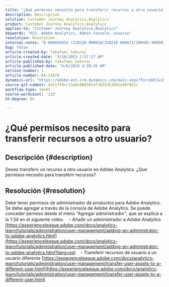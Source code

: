 ```yaml
---
title: "¿Qué permisos necesito para transferir recursos a otro usuario?"
description: Descripción
solution: Customer Journey Analytics,Analytics
product: Customer Journey Analytics,Analytics
applies-to: "Customer Journey Analytics,Analytics"
keywords: "KCS, Adobe Analytics, Admin Console, usuario"
resolution: Resolution
internal-notes: "E-000859454 (220228-000018/220218-000072/200402-000503)"
bug: false
article-created-by: Takafumi Sakurai
article-created-date: "3/10/2023 2:57:27 AM"
article-published-by: Takafumi Sakurai
article-published-date: "4/6/2023 4:38:26 AM"
version-number: 1
article-number: KA-21679
dynamics-url: "https://adobe-ent.crm.dynamics.com/main.aspx?forceUCI=1&pagetype=entityrecord&etn=knowledgearticle&id=ea673245-efbe-ed11-83ff-6045bd006b3d"
source-git-commit: d4217f0cc13a6c08656cdf1035d53091e40f852c
workflow-type: tm+mt
source-wordcount: '133'
ht-degree: 8%

---
```


# ¿Qué permisos necesito para transferir recursos a otro usuario?

## Descripción {#description}

Deseo transferir un recurso a otro usuario en Adobe Analytics. ¿Qué permisos necesito para transferir recursos?

## Resolución {#resolution}


Debe tener permisos de administrador de productos para Adobe Analytics. Se debe agregar a través de la consola de Adobe Analytics. Se puede conceder permiso desde el menú &quot;Agregar administrador&quot;, que se explica a la 1:34 en el siguiente vídeo.
 
・Añadir un administrador a Adobe Analytics
[https://experienceleague.adobe.com/docs/analytics-learn/tutorials/administration/user-management/adding-an-administrator-to-adobe-analytics.html](https://experienceleague.adobe.com/docs/analytics-learn/tutorials/administration/user-management/adding-an-administrator-to-adobe-analytics.html?lang=es)
 
・Transferir recursos de usuario a un usuario diferente
[https://experienceleague.adobe.com/docs/analytics-learn/tutorials/administration/user-management/transfer-user-assets-to-a-different-user.html](https://experienceleague.adobe.com/docs/analytics-learn/tutorials/administration/user-management/transfer-user-assets-to-a-different-user.html)
